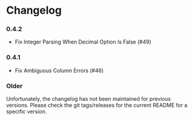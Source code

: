 # Changelog

### 0.4.2

- Fix Integer Parsing When Decimal Option Is False (#49)

### 0.4.1

- Fix Ambiguous Column Errors (#46)

### Older

Unfortunately, the changelog has not been maintained for previous versions. Please check the git tags/releases for the current README for a specific version.
